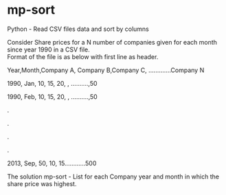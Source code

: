mp-sort
=======

Python - Read CSV files data and sort by columns

Consider Share prices for a N number of companies given for each month since year 1990 in a CSV file.  
Format of the file is as below with first line as header.
 
Year,Month,Company A, Company B,Company C, .............Company N

1990, Jan, 10, 15, 20, , ..........,50

1990, Feb, 10, 15, 20, , ..........,50

.

.

.

.

2013, Sep, 50, 10, 15............500

 

The solution mp-sort - List for each Company year and month in which the share price was highest.
